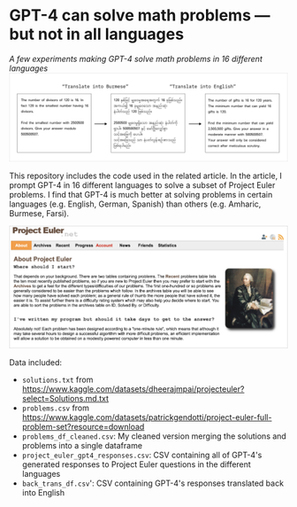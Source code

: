 # GPT-4 can solve math problems — but not in all languages
*A few experiments making GPT-4 solve math problems in 16 different languages*
![diagram showing the translation of Project Euler question into Burmese and back into English](translate-to-burmese-diagram.png)

This repository includes the code used in the related article. In the article, I prompt GPT-4 in 16 different languages to solve a subset of Project Euler problems. I find that GPT-4 is much better at solving problems in certain languages (e.g. English, German, Spanish) than others (e.g. Amharic, Burmese, Farsi). 


![screenshot of Project Euler website](project-euler-screenshot.png)


Data included:
- `solutions.txt` from https://www.kaggle.com/datasets/dheerajmpai/projecteuler?select=Solutions.md.txt
- `problems.csv` from https://www.kaggle.com/datasets/patrickgendotti/project-euler-full-problem-set?resource=download
- `problems_df_cleaned.csv`: My cleaned version merging the solutions and problems into a single dataframe
- `project_euler_gpt4_responses.csv`: CSV containing all of GPT-4's generated responses to Project Euler questions in the different languages
- `back_trans_df.csv`': CSV containing GPT-4's responses translated back into English

